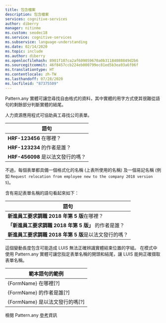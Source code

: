```yaml
---
title: 包含檔案
description: 包含檔案
services: cognitive-services
author: diberry
manager: nitinme
ms.custom: seodec18
ms.service: cognitive-services
ms.subservice: language-understanding
ms.date: 02/14/2020
ms.topic: include
ms.author: diberry
ms.openlocfilehash: 8901f107ca2af609059670a0b31184080849d2b6
ms.sourcegitcommit: 46f8457ccb224eb000799ec81ed5b3ea93a6f06f
ms.translationtype: HT
ms.contentlocale: zh-TW
ms.lasthandoff: 07/28/2020
ms.locfileid: "87375509"
---
```

Pattern.any 實體可讓您尋找自由格式的資料，其中實體的用字方式使其很難從語句的剩餘部分判斷實體的結尾。

人力資源應用程式可協助員工尋找公司表單。

|語句|
|--|
|**HRF-123456** 在哪裡？|
|**HRF-123234** 的作者是誰？|
|**HRF-456098** 是以法文發行的嗎？|

不過，每個表單都具備一個格式化的名稱 (上表所使用的名稱) 及一個易記名稱 (例如 `Request relocation from employee new to the company 2018 version 5`)。

含有易記表單名稱的語句看起來如下：

|語句|
|--|
|**新進員工要求調職 2018 年第 5 版**在哪裡？|
|**「新進員工要求調職 2018 年第 5 版」** 的作者是誰？|
|**新進員工要求調職 2018 年第 5 版**是以法文發行的嗎？|

這個變動長度包含可能造成 LUIS 無法正確辨識實體結束位置的字組。 在模式中使用 Pattern.any 實體可讓您指定表單名稱的開頭和結尾，讓 LUIS 能夠正確擷取表單名稱。

|範本語句的範例|
|--|
|{FormName} 在哪裡[?]|
|{FormName} 的作者是誰[?]|
|{FormName} 是以法文發行的嗎[?]|

檢閱 Pattern.any [參考](../reference-entity-pattern-any.md)資訊